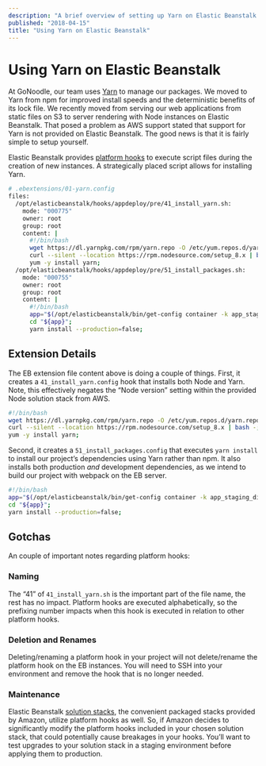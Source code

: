 ```yaml
---
description: "A brief overview of setting up Yarn on Elastic Beanstalk."
published: "2018-04-15"
title: "Using Yarn on Elastic Beanstalk"
---
```


# Using Yarn on Elastic Beanstalk

At GoNoodle, our team uses [Yarn](https://yarnpkg.com/) to manage our packages. We moved to Yarn from npm for improved install speeds and the deterministic benefits of its lock file.
We recently moved from serving our web applications from static files on S3 to server rendering with Node instances on Elastic Beanstalk. That posed a problem as AWS support stated that support for Yarn is not provided on Elastic Beanstalk. The good news is that it is fairly simple to setup yourself.

Elastic Beanstalk provides [platform hooks](https://docs.aws.amazon.com/elasticbeanstalk/latest/dg/custom-platform-hooks.html) to execute script files during the creation of new instances. A strategically placed script allows for installing Yarn.

```bash
# .ebextensions/01-yarn.config
files:
  /opt/elasticbeanstalk/hooks/appdeploy/pre/41_install_yarn.sh:
    mode: "000775"
    owner: root
    group: root
    content: |
      #!/bin/bash
      wget https://dl.yarnpkg.com/rpm/yarn.repo -O /etc/yum.repos.d/yarn.repo;
      curl --silent --location https://rpm.nodesource.com/setup_8.x | bash -;
      yum -y install yarn;
  /opt/elasticbeanstalk/hooks/appdeploy/pre/51_install_packages.sh:
    mode: "000755"
    owner: root
    group: root
    content: |
      #!/bin/bash
      app="$(/opt/elasticbeanstalk/bin/get-config container -k app_staging_dir)";
      cd "${app}";
      yarn install --production=false;
```

## Extension Details

The EB extension file content above is doing a couple of things. First, it creates a `41_install_yarn.config` hook that installs both Node and Yarn. Note, this effectively negates the “Node version” setting within the provided Node solution stack from AWS.

```bash
#!/bin/bash
wget https://dl.yarnpkg.com/rpm/yarn.repo -O /etc/yum.repos.d/yarn.repo;
curl --silent --location https://rpm.nodesource.com/setup_8.x | bash -;
yum -y install yarn;
```

Second, it creates a `51_install_packages.config` that executes `yarn install` to install our project’s dependencies using Yarn rather than npm. It also installs both production _and_ development dependencies, as we intend to build our project with webpack on the EB server.

```bash
#!/bin/bash
app="$(/opt/elasticbeanstalk/bin/get-config container -k app_staging_dir)";
cd "${app}";
yarn install --production=false;
```

## Gotchas

An couple of important notes regarding platform hooks:

### Naming

The “41” of `41_install_yarn.sh` is the important part of the file name, the rest has no impact. Platform hooks are executed alphabetically, so the prefixing number impacts when this hook is executed in relation to other platform hooks.

### Deletion and Renames

Deleting/renaming a platform hook in your project will not delete/rename the platform hook on the EB instances. You will need to SSH into your environment and remove the hook that is no longer needed.

### Maintenance

Elastic Beanstalk [solution stacks](https://docs.aws.amazon.com/elasticbeanstalk/latest/dg/concepts.platforms.html), the convenient packaged stacks provided by Amazon, utilize platform hooks as well. So, if Amazon decides to significantly modify the platform hooks included in your chosen solution stack, that could potentially cause breakages in your hooks. You’ll want to test upgrades to your solution stack in a staging environment before applying them to production.
